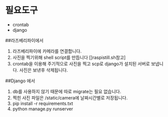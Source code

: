 필요도구
==
- crontab
- django

##라즈베리파이에서
1. 라즈베리파이에 카메라를 연결합니다.
2. 사진을 찍기위해 shell script를 만듭니다
[]raspistill.sh참고]
3. crontab을 이용해 주기적으로 사진을 찍고
scp로 django가 설치된 서버로 보냅니다. 사진은 보낸후 삭제됩니다.

##Django 에서 
1. db를 사용하지 않기 때문에 따로 migrate는 필요 없습니다.
2. 찍힌 사진 파일은 /static/camera에 날짜시간별로 저장됩니다.
3. pip install -r requirements.txt
4. python manage.py runserver


